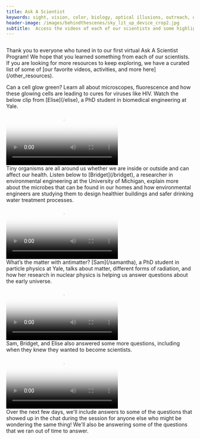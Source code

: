 ```yaml
---
title: Ask A Scientist
keywords: sight, vision, color, biology, optical illusions, outreach, demos, activities, ask a scientist, stem at home
header-image: /images/behindthescenes/sky_lit_up_device_crop2.jpg
subtitle:  Access the videos of each of our scientists and some highlights from the Q&A! 
---
```


<div class="row">
<div class="column long-text">
<p>Thank you to everyone who tuned in to our first virtual Ask A Scientist Program! We hope that you learned something from each of our scientists. If you are looking for more resources to keep exploring, we have a curated list of some of [our favorite videos, activities, and more here](/other_resources).</p>
</div>
</div>

<div class="row dark">
<div class="column long-text">
Can a cell glow green? Learn all about microscopes, fluorescence and how these glowing cells are leading to cures for viruses like HIV. Watch the below clip from [Elise](/elise), a PhD student in biomedical engineering at Yale.
</div>
</div>

<div class="row dark-transparent">
<div class="column"><video crossorigin style="margin:auto;max-width:100%;" poster="https://large.spinwearables.com/askascientist20200428_elise.png" src="https://large.spinwearables.com/askascientist20200428_elise.mp4" playsinline controls><track default kind="captions" srclang="en" label="On" src="https://large.spinwearables.com/askascientist20200428_elise.vtt"/></video></div>
</div>

<div class="row dark">
<div class="column long-text">
Tiny organisms are all around us whether we are inside or outside and can affect our health. Listen below to [Bridget](/bridget), a researcher in environmental engineering at the University of Michigan, explain more about the microbes that can be found in our homes and how environmental engineers are studying them to design healthier buildings and safer drinking water treatment processes.
</div>
</div>

<div class="row dark-transparent">
<div class="column"><video crossorigin style="margin:auto;max-width:100%;" poster="https://large.spinwearables.com/askascientist20200428_bridget.png" src="https://large.spinwearables.com/askascientist20200428_bridget.mp4" playsinline controls><track default kind="captions" srclang="en" label="On" src="https://large.spinwearables.com/askascientist20200428_bridget.vtt"/></video></div>
</div>

<div class="row dark">
<div class="column long-text">
What’s the matter with antimatter? [Sam](/samantha), a PhD student in particle physics at Yale, talks about matter, different forms of radiation, and how her research in nuclear physics is helping us answer questions about the early universe.
</div>
</div>

<div class="row dark-transparent">
<div class="column"><video style="margin:auto;max-width:100%;" poster="https://large.spinwearables.com/askascientist20200428_sam.png" src="https://large.spinwearables.com/askascientist20200428_sam.mp4" playsinline controls></video></div>
</div>

<div class="row dark">
<div class="column long-text">
Sam, Bridget, and Elise also answered some more questions, including when they knew they wanted to become scientists. 
</div>
</div>

<div class="row dark-transparent">
<div class="column"><video style="margin:auto;max-width:100%;" poster="https://large.spinwearables.com/askascientist20200428_questions.png" src="https://large.spinwearables.com/askascientist20200428_questions.mp4" playsinline controls></video></div>
</div>
    
<div class="row">
<div class="column long-text">
Over the next few days, we'll include answers to some of the questions that showed up in the chat during the session for anyone else who might be wondering the same thing! We'll also be answering some of the questions that we ran out of time to answer.
</div>
</div>









